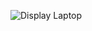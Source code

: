![Display Laptop](https://github.com/SebTalbot/comfy_guration/blob/master/display_laptop.png?raw=true)
